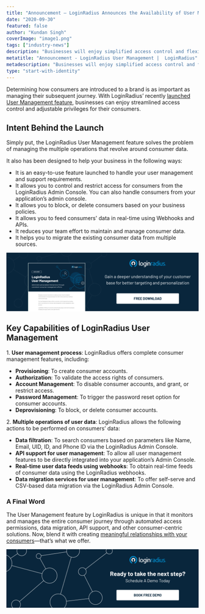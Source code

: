 ```yaml
---
title: "Announcement – LoginRadius Announces the Availability of User Management"
date: "2020-09-30"
featured: false 
author: "Kundan Singh"
coverImage: "image1.png"
tags: ["industry-news"]
description: "Businesses will enjoy simplified access control and flexible rights for their customers with the newly added User Management functionality of LoginRadius."
metatitle: "Announcement - LoginRadius User Management |  LoginRadius"
metadescription: "Businesses will enjoy simplified access control and flexible rights for their customers with the newly added User Management functionality of LoginRadius."
type: "start-with-identity"
---
```



Determining how consumers are introduced to a brand is as important as managing their subsequent journey. With LoginRadius’ recently [launched User Management feature](https://www.loginradius.com/user-management/), businesses can enjoy streamlined access control and adjustable privileges for their consumers. 

## Intent Behind the Launch

Simply put, the LoginRadius User Management feature solves the problem of managing the multiple operations that revolve around consumer data. 

It also has been designed to help your business in the following ways: 

- It is an easy-to-use feature launched to handle your user management and support requirements.
- It allows you to control and restrict access for consumers from the LoginRadius Admin Console. You can also handle consumers from your application’s admin console.
- It allows you to block, or delete consumers based on your business policies. 
- It allows you to feed consumers' data in real-time using Webhooks and APIs.
- It reduces your team effort to maintain and manage consumer data.
- It helps you to migrate the existing consumer data from multiple sources.

[![loginradius user management datasheet](DS-LoginRadius-User-Management.png)](https://www.loginradius.com/resource/loginradius-ciam-user-management/)

## Key Capabilities of LoginRadius User Management

1\. **User management process**: LoginRadius offers complete consumer management features, including: 

- **Provisioning**: To create consumer accounts.
- **Authorization**: To validate the access rights of consumers.
- **Account Management**: To disable consumer accounts, and grant, or restrict access.
- **Password Management**: To trigger the password reset option for consumer accounts.
- **Deprovisioning**: To block, or delete consumer accounts.

2\. **Multiple operations of user data**: LoginRadius allows the following actions to be performed on consumers’ data:

- **Data filtration**: To search consumers based on parameters like Name, Email, UID, ID, and Phone ID via the LoginRadius Admin Console.
- **API support for user management**: To allow all user management features to be directly integrated into your application’s Admin Console.
- **Real-time user data feeds using webhooks**: To obtain real-time feeds of consumer data using the LoginRadius webhooks.
- **Data migration services for user management**: To offer self-serve and CSV-based data migration via the LoginRadius Admin Console.

### A Final Word

The User Management feature by LoginRadius is unique in that it monitors and manages the entire consumer journey through automated access permissions, data migration, API support, and other consumer-centric solutions. Now, blend it with creating [meaningful relationships with your consumers](https://www.loginradius.com/customer-experience-solutions/)—that’s what we offer. 

[![Book-a-demo-loginradius](book-a-demo.png)](https://www.loginradius.com/book-a-demo/)
